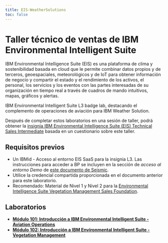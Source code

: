 ```yaml
---
title: EIS-WeatherSolutions
toc: false
---
```

# Taller técnico de ventas de IBM Environmental Intelligent Suite

IBM Environmental Intelligence Suite (EIS) es una plataforma de clima y sostenibilidad basada en cloud que le permite combinar datos propios y de terceros, geoespaciales, meteorológicos y de IoT para obtener información de negocio y compartir el estado y el rendimiento de los activos, el personal, los servicios y los eventos con las partes interesadas de su organización en tiempo real a través de cuadros de mando intuitivos, mapas, gráficos y alertas.

IBM Environmental Intelligent Suite L3 badge lab, destacando el complemento de operaciones de aviación para IBM Weather Solution.

Después de completar estos laboratorios en una sesión de taller, podrá obtener la [insignia IBM Environmental Intelligence Suite (EIS) Technical Sales Intermediate](https://www.credly.com/org/ibm/badge/ibm-environmental-intelligence-suite-technical-sales-intermediate) basada en un cuestionario sobre este taller.

## Requisitos previos

*   Un IBMid - Acceso al entorno EIS SaaS para la insignia L3. Las instrucciones para acceder a BP se incluyen en la sección de *acceso al entorno Demo* de [este documento de Seismic](https://ibm.seismic.com/Link/Content/DC3WCfCq2qCD9GWVQbpJC2TWdPXj).
*   Utilice la credencial compartida proporcionada en el documento anterior para este laboratorio.
*   Recomendado: Material de Nivel 1 y Nivel 2 para la [Environmental Intelligence Suite Vegetation Management Sales Foundation](https://www.credly.com/org/ibm/badge/ibm-environmental-intelligence-suite-vegetation-management-sales-foundation).

## Laboratorios

*   **[Módulo 101: Introducción a IBM Environmental Intelligent Suite - Aviation Operations](/eis-weathersolutions/101)**
*   **[Módulo 102: Introducción a IBM Environmental Intelligent Suite - Vegetation Management](/eis-weathersolutions/102)**

